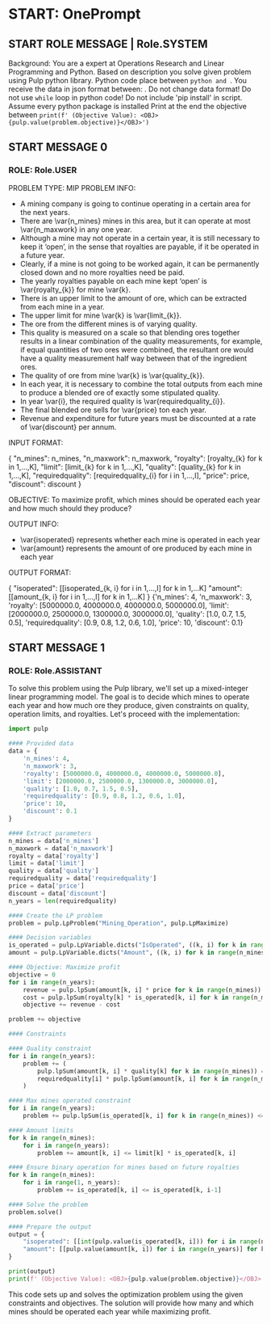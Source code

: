 # START: OnePrompt 
## START ROLE MESSAGE | Role.SYSTEM 
Background: You are a expert at Operations Research and Linear Programming and Python. Based on description you solve given problem using Pulp python library. Python code place between ```python and ```. You receive the data in json format between: <DATA></DATA>. Do not change data format! Do not use `while` loop in python code! Do not include 'pip install' in script. Assume every python package is installed Print at the end the objective between <OBJ></OBJ> `print(f' (Objective Value): <OBJ>{pulp.value(problem.objective)}</OBJ>')`  
## START MESSAGE 0 
### ROLE: Role.USER
<DESCRIPTION>
PROBLEM TYPE: MIP
PROBLEM INFO:

- A mining company is going to continue operating in a certain area for the next years. 
- There are \var{n_mines} mines in this area, but it can operate at most \var{n_maxwork} in any one year. 
- Although a mine may not operate in a certain year, it is still necessary to keep it ‘open’, in the sense that royalties are payable, if it be operated in a future year. 
- Clearly, if a mine is not going to be worked again, it can be permanently closed down and no more royalties need be paid. 
- The yearly royalties payable on each mine kept ‘open’ is \var{royalty_{k}} for mine \var{k}.
- There is an upper limit to the amount of ore, which can be extracted from each mine in a year. 
- The upper limit for mine \var{k} is \var{limit_{k}}.
- The ore from the different mines is of varying quality.
- This quality is measured on a scale so that blending ores together results in a linear combination of the quality measurements, for example, if equal quantities of two ores were combined, the resultant ore would have a quality measurement half way between
that of the ingredient ores. 
- The quality of ore from mine \var{k} is \var{quality_{k}}.
- In each year, it is necessary to combine the total outputs from each mine to produce a blended ore of exactly some stipulated quality.
- In year \var{i}, the required quality is \var{requiredquality_{i}}.
- The final blended ore sells for \var{price} ton each year. 
- Revenue and expenditure for future years must be discounted at a rate of \var{discount} per annum.

INPUT FORMAT:

{
    "n_mines": n_mines,
    "n_maxwork": n_maxwork,
    "royalty": [royalty_{k} for k in 1,...,K],
    "limit": [limit_{k} for k in 1,...,K],
    "quality": [quality_{k} for k in 1,...,K],
    "requiredquality": [requiredquality_{i} for i in 1,...,I],
    "price": price,
    "discount": discount
}


OBJECTIVE: To maximize profit, which mines should be operated each year and how much should they produce?

OUTPUT INFO:

- \var{isoperated} represents whether each mine is operated in each year
- \var{amount} represents the amount of ore produced by each mine in each year

OUTPUT FORMAT:

{
    "isoperated": [[isoperated_{k, i} for i in 1,...,I] for k in 1,...K]
    "amount": [[amount_{k, i} for i in 1,...,I] for k in 1,...K]
}
</DESCRIPTION>
<DATA>
{'n_mines': 4, 'n_maxwork': 3, 'royalty': [5000000.0, 4000000.0, 4000000.0, 5000000.0], 'limit': [2000000.0, 2500000.0, 1300000.0, 3000000.0], 'quality': [1.0, 0.7, 1.5, 0.5], 'requiredquality': [0.9, 0.8, 1.2, 0.6, 1.0], 'price': 10, 'discount': 0.1}</DATA>


## START MESSAGE 1 
### ROLE: Role.ASSISTANT
To solve this problem using the Pulp library, we'll set up a mixed-integer linear programming model. The goal is to decide which mines to operate each year and how much ore they produce, given constraints on quality, operation limits, and royalties. Let's proceed with the implementation:

```python
import pulp

#### Provided data
data = {
    'n_mines': 4,
    'n_maxwork': 3,
    'royalty': [5000000.0, 4000000.0, 4000000.0, 5000000.0],
    'limit': [2000000.0, 2500000.0, 1300000.0, 3000000.0],
    'quality': [1.0, 0.7, 1.5, 0.5],
    'requiredquality': [0.9, 0.8, 1.2, 0.6, 1.0],
    'price': 10,
    'discount': 0.1
}

#### Extract parameters
n_mines = data['n_mines']
n_maxwork = data['n_maxwork']
royalty = data['royalty']
limit = data['limit']
quality = data['quality']
requiredquality = data['requiredquality']
price = data['price']
discount = data['discount']
n_years = len(requiredquality)

#### Create the LP problem
problem = pulp.LpProblem("Mining_Operation", pulp.LpMaximize)

#### Decision variables
is_operated = pulp.LpVariable.dicts("IsOperated", ((k, i) for k in range(n_mines) for i in range(n_years)), cat='Binary')
amount = pulp.LpVariable.dicts("Amount", ((k, i) for k in range(n_mines) for i in range(n_years)), lowBound=0)

#### Objective: Maximize profit
objective = 0
for i in range(n_years):
    revenue = pulp.lpSum(amount[k, i] * price for k in range(n_mines)) / ((1 + discount) ** i)
    cost = pulp.lpSum(royalty[k] * is_operated[k, i] for k in range(n_mines)) / ((1 + discount) ** i)
    objective += revenue - cost

problem += objective

#### Constraints

#### Quality constraint
for i in range(n_years):
    problem += (
        pulp.lpSum(amount[k, i] * quality[k] for k in range(n_mines)) ==
        requiredquality[i] * pulp.lpSum(amount[k, i] for k in range(n_mines))
    )

#### Max mines operated constraint
for i in range(n_years):
    problem += pulp.lpSum(is_operated[k, i] for k in range(n_mines)) <= n_maxwork

#### Amount limits
for k in range(n_mines):
    for i in range(n_years):
        problem += amount[k, i] <= limit[k] * is_operated[k, i]

#### Ensure binary operation for mines based on future royalties
for k in range(n_mines):
    for i in range(1, n_years):
        problem += is_operated[k, i] <= is_operated[k, i-1]

#### Solve the problem
problem.solve()

#### Prepare the output
output = {
    "isoperated": [[int(pulp.value(is_operated[k, i])) for i in range(n_years)] for k in range(n_mines)],
    "amount": [[pulp.value(amount[k, i]) for i in range(n_years)] for k in range(n_mines)]
}

print(output)
print(f' (Objective Value): <OBJ>{pulp.value(problem.objective)}</OBJ>')
```

This code sets up and solves the optimization problem using the given constraints and objectives. The solution will provide how many and which mines should be operated each year while maximizing profit.

